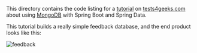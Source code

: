 
This directory contains the code listing for a
[tutorial](https://tests4geeks.com/tutorials/spring-data-boot-mongodb-example/) 
on [tests4geeks.com](https://tests4geeks.com/tutorials) about using
[MongoDB](http://mongodb.org) with Spring Boot and Spring Data. 

This tutorial builds a really simple feedback database, and the end product looks like this:

![feedback](animation.gif)
